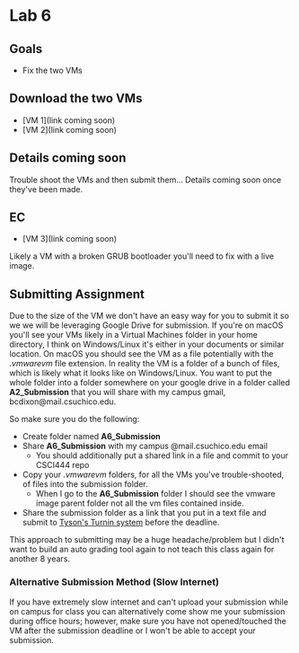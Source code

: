 # Lab 6

## Goals

* Fix the two VMs

## Download the two VMs

* [VM 1](link coming soon)
* [VM 2](link coming soon)

## Details coming soon

Trouble shoot the VMs and then submit them... Details coming soon once they've been made.

## EC

* [VM 3](link coming soon)

Likely a VM with a broken GRUB bootloader you'll need to fix with a live image.

## Submitting Assignment

Due to the size of the VM we don't have an easy way for you to submit it so we we will be leveraging Google Drive for submission. If you're on macOS you'll see your VMs likely in a Virtual Machines folder in your home directory, I think on Windows/Linux it's either in your documents or similar location. On macOS you should see the VM as a file potentially with the *.vmwarevm* file extension. In reality the VM is a folder of a bunch of files, which is likely what it looks like on Windows/Linux. You want to put the whole folder into a folder somewhere on your google drive in a folder called **A2_Submission** that you will share with my campus gmail, &#098;&#099;&#100;&#105;&#120;&#111;&#110;&#064;&#109;&#097;&#105;&#108;&#046;&#099;&#115;&#117;&#099;&#104;&#105;&#099;&#111;&#046;&#101;&#100;&#117;.

So make sure you do the following:

* Create folder named **A6_Submission**
* Share **A6_Submission** with my campus @mail.csuchico.edu email
    * You should additionally put a shared link in a file and commit to your CSCI444 repo
* Copy your *.vmwarevm* folders, for all the VMs you've trouble-shooted, of files into the submission folder.
    * When I go to the **A6_Submission** folder I should see the vmware image parent folder not all the vm files contained inside.
* Share the submission folder as a link that you put in a text file and submit to [Tyson's Turnin system](https://turnin.ecst.csuchico.edu/) before the deadline.

This approach to submitting may be a huge headache/problem but I didn't want to build an auto grading tool again to not teach this class again for another 8 years.

### Alternative Submission Method (Slow Internet)

If you have extremely slow internet and can't upload your submission while on campus for class you can alternatively come show me your submission during office hours; however, make sure you have not opened/touched the VM after the submission deadline or I won't be able to accept your submission.
